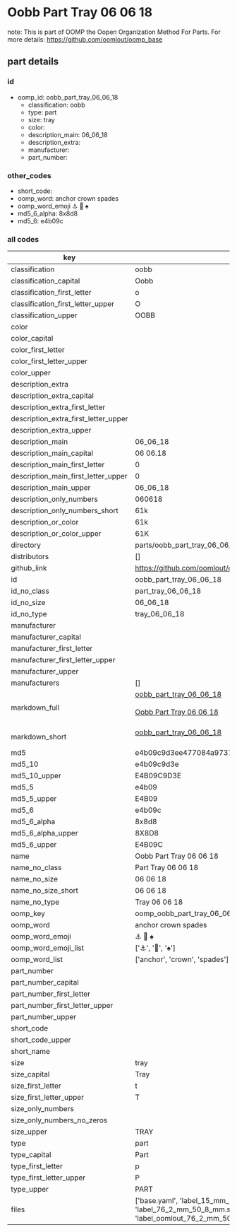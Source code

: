 # Oobb Part Tray 06 06 18  

note: This is part of OOMP the Oopen Organization Method For Parts. For more details: https://github.com/oomlout/oomp_base

##  part details





### id
* oomp_id: oobb_part_tray_06_06_18
  * classification: oobb
  * type: part
  * size: tray
  * color: 
  * description_main: 06_06_18
  * description_extra: 
  * manufacturer: 
  * part_number: 

### other_codes
* short_code: 
* oomp_word: anchor crown spades
* oomp_word_emoji :anchor: :crown: :spades:
* md5_6_alpha: 8x8d8
* md5_6: e4b09c

### all codes 
| key | value |  
| --- | --- |  
| classification | oobb |  
| classification_capital | Oobb |  
| classification_first_letter | o |  
| classification_first_letter_upper | O |  
| classification_upper | OOBB |  
| color |  |  
| color_capital |  |  
| color_first_letter |  |  
| color_first_letter_upper |  |  
| color_upper |  |  
| description_extra |  |  
| description_extra_capital |  |  
| description_extra_first_letter |  |  
| description_extra_first_letter_upper |  |  
| description_extra_upper |  |  
| description_main | 06_06_18 |  
| description_main_capital | 06 06.18 |  
| description_main_first_letter | 0 |  
| description_main_first_letter_upper | 0 |  
| description_main_upper | 06_06_18 |  
| description_only_numbers | 060618 |  
| description_only_numbers_short | 61k |  
| description_or_color | 61k |  
| description_or_color_upper | 61K |  
| directory | parts/oobb_part_tray_06_06_18 |  
| distributors | [] |  
| github_link | https://github.com/oomlout/oomlout_oomp_part_src/tree/main/parts/oobb_part_tray_06_06_18/working |  
| id | oobb_part_tray_06_06_18 |  
| id_no_class | part_tray_06_06_18 |  
| id_no_size | 06_06_18 |  
| id_no_type | tray_06_06_18 |  
| manufacturer |  |  
| manufacturer_capital |  |  
| manufacturer_first_letter |  |  
| manufacturer_first_letter_upper |  |  
| manufacturer_upper |  |  
| manufacturers | [] |  
| markdown_full | [oobb_part_tray_06_06_18](https://github.com/oomlout/oomlout_oomp_part_src/tree/main/parts/oobb_part_tray_06_06_18/working)<br>[](https://github.com/oomlout/oomlout_oomp_part_src/tree/main/parts/oobb_part_tray_06_06_18/working)<br>[Oobb Part Tray 06 06 18](https://github.com/oomlout/oomlout_oomp_part_src/tree/main/parts/oobb_part_tray_06_06_18/working)<br><br> |  
| markdown_short | [oobb_part_tray_06_06_18](https://github.com/oomlout/oomlout_oomp_part_src/tree/main/parts/oobb_part_tray_06_06_18/working)<br><br> |  
| md5 | e4b09c9d3ee477084a97379a6cb895aa |  
| md5_10 | e4b09c9d3e |  
| md5_10_upper | E4B09C9D3E |  
| md5_5 | e4b09 |  
| md5_5_upper | E4B09 |  
| md5_6 | e4b09c |  
| md5_6_alpha | 8x8d8 |  
| md5_6_alpha_upper | 8X8D8 |  
| md5_6_upper | E4B09C |  
| name | Oobb Part Tray 06 06 18 |  
| name_no_class | Part Tray 06 06 18 |  
| name_no_size | 06 06 18 |  
| name_no_size_short | 06 06 18 |  
| name_no_type | Tray 06 06 18 |  
| oomp_key | oomp_oobb_part_tray_06_06_18 |  
| oomp_word | anchor crown spades |  
| oomp_word_emoji | :anchor: :crown: :spades: |  
| oomp_word_emoji_list | [':anchor:', ':crown:', ':spades:'] |  
| oomp_word_list | ['anchor', 'crown', 'spades'] |  
| part_number |  |  
| part_number_capital |  |  
| part_number_first_letter |  |  
| part_number_first_letter_upper |  |  
| part_number_upper |  |  
| short_code |  |  
| short_code_upper |  |  
| short_name |  |  
| size | tray |  
| size_capital | Tray |  
| size_first_letter | t |  
| size_first_letter_upper | T |  
| size_only_numbers |  |  
| size_only_numbers_no_zeros |  |  
| size_upper | TRAY |  
| type | part |  
| type_capital | Part |  
| type_first_letter | p |  
| type_first_letter_upper | P |  
| type_upper | PART |  
| files | ['base.yaml', 'label_15_mm_30_mm.pdf', 'label_15_mm_30_mm.svg', 'label_76_2_mm_50_8_mm.pdf', 'label_76_2_mm_50_8_mm.svg', 'label_oomlout_76_2_mm_50_8_mm.pdf', 'label_oomlout_76_2_mm_50_8_mm.svg', 'readme.md', 'working.json', 'working.yaml'] |  
